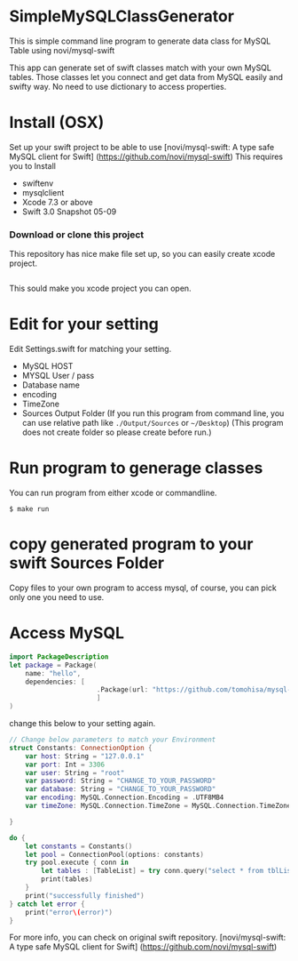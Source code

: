 # SimpleMySQLClassGenerator
This is simple command line program to generate data class for MySQL Table using novi/mysql-swift

This app can generate set of swift classes match with your own MySQL tables. Those classes let you connect and get data from MySQL easily and swifty way. No need to use dictionary to access properties.

# Install (OSX)

Set up your swift project to be able to use [novi/mysql-swift: A type safe MySQL client for Swift] (https://github.com/novi/mysql-swift)
This requires you to Install
- swiftenv 
- mysqlclient
- Xcode 7.3 or above
- Swift 3.0 Snapshot 05-09
 
### Download or clone this project

This repository has nice make file set up, so you can easily create xcode project.

``` $ make xcode 
```

This sould make you xcode project you can open.

# Edit for your setting

Edit Settings.swift for matching your setting. 
- MySQL HOST
- MYSQL User / pass
- Database name
- encoding
- TimeZone
- Sources Output Folder 
(If you run this program from command line, you can use relative path like `./Output/Sources` or `~/Desktop`)
(This program does not create folder so please create before run.)

# Run program to generage classes

You can run program from either xcode or commandline.

```
$ make run
```

# copy generated program to your swift Sources Folder
Copy files to your own program to access mysql, of course, you can pick only one you need to use.

# Access MySQL
```Package.swift
import PackageDescription
let package = Package(
    name: "hello",
    dependencies: [
                      .Package(url: "https://github.com/tomohisa/mysql-swift.git", majorVersion: 0, minor: 2),
                      ]
)
```

change this below to your setting again.
```main.swift
// Change below parameters to match your Environment
struct Constants: ConnectionOption {
    var host: String = "127.0.0.1"
    var port: Int = 3306
    var user: String = "root"
    var password: String = "CHANGE_TO_YOUR_PASSWORD"
    var database: String = "CHANGE_TO_YOUR_PASSWORD"
    var encoding: MySQL.Connection.Encoding = .UTF8MB4
    var timeZone: MySQL.Connection.TimeZone = MySQL.Connection.TimeZone(GMTOffset: 60 * 60 * 9) // JST

}

do {
    let constants = Constants()
    let pool = ConnectionPool(options: constants)
    try pool.execute { conn in
        let tables : [TableList] = try conn.query("select * from tblList")
        print(tables)
    }
    print("successfully finished")
} catch let error {
    print("error\(error)")
}
```

For more info, you can check on original swift repository.
[novi/mysql-swift: A type safe MySQL client for Swift] (https://github.com/novi/mysql-swift)
